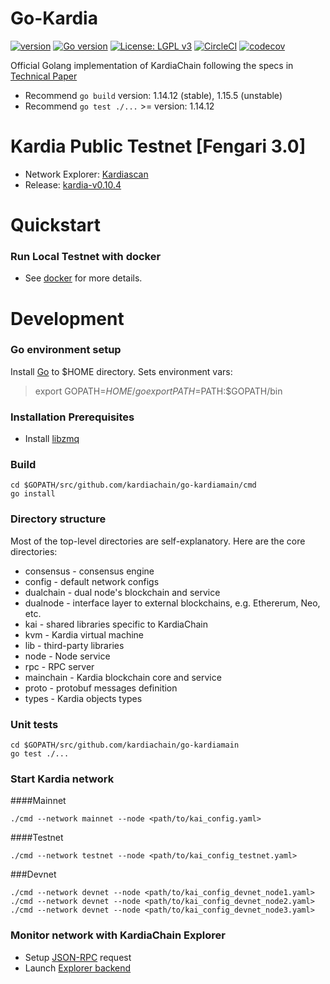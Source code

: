 # Go-Kardia

[![version](https://img.shields.io/github/release/qubyte/rubidium.svg)](https://github.com/kardiachain/go-kardiamain/releases/latest)
[![Go version](https://img.shields.io/badge/go-1.14-blue.svg)](https://github.com/moovweb/gvm)
[![License: LGPL v3](https://img.shields.io/badge/License-LGPL%20v3-blue.svg)](https://www.gnu.org/licenses/lgpl-3.0)
[![CircleCI](https://circleci.com/gh/kardiachain/go-kardiamain.svg?style=shield&circle-token=b35bd6e6d67b307a6bb5966efbfa0297820d6846)](https://circleci.com/gh/kardiachain/go-kardiamain)
[![codecov](https://codecov.io/gh/kardiachain/go-kardiamain/branch/master/graph/badge.svg?token=VuisziC3mg)](https://codecov.io/gh/kardiachain/go-kardiamain)

Official Golang implementation of KardiaChain following the specs in [Technical Paper](http://dl.kardiachain.io/paper.pdf)

- Recommend `go build` version: 1.14.12 (stable), 1.15.5 (unstable)
- Recommend `go test ./...` >= version: 1.14.12

# Kardia Public Testnet [Fengari 3.0]
- Network Explorer: [Kardiascan](http://explorer.kardiachain.io/)
- Release: [kardia-v0.10.4](https://github.com/kardiachain/go-kardiamain/releases/tag/v0.10.4)


# Quickstart
### Run Local Testnet with docker
- See [docker](https://github.com/kardiachain/go-kardiamain/tree/master/docker) for more details.

# Development
### Go environment setup
Install [Go](https://golang.org/doc/install) to $HOME directory. Sets environment vars:  
> export GOPATH=$HOME/go  
> export PATH=$PATH:$GOPATH/bin

### Installation Prerequisites
* Install [libzmq](https://github.com/zeromq/libzmq) 

### Build
```
cd $GOPATH/src/github.com/kardiachain/go-kardiamain/cmd
go install
```

### Directory structure
Most of the top-level directories are self-explanatory. Here are the core directories:
* consensus - consensus engine
* config - default network configs
* dualchain - dual node's blockchain and service
* dualnode - interface layer to external blockchains, e.g. Ethererum, Neo, etc.
* kai - shared libraries specific to KardiaChain
* kvm - Kardia virtual machine
* lib - third-party libraries
* node - Node service
* rpc - RPC server
* mainchain - Kardia blockchain core and service
* proto - protobuf messages definition
* types - Kardia objects types


### Unit tests
```
cd $GOPATH/src/github.com/kardiachain/go-kardiamain
go test ./...
```

### Start Kardia network

####Mainnet
```
./cmd --network mainnet --node <path/to/kai_config.yaml>
```
####Testnet
```
./cmd --network testnet --node <path/to/kai_config_testnet.yaml>
```
###Devnet
```
./cmd --network devnet --node <path/to/kai_config_devnet_node1.yaml>
./cmd --network devnet --node <path/to/kai_config_devnet_node2.yaml>
./cmd --network devnet --node <path/to/kai_config_devnet_node3.yaml>
```

### Monitor network with KardiaChain Explorer
- Setup [JSON-RPC](https://github.com/kardiachain/go-kardiamain/tree/master/rpc) request
- Launch [Explorer backend](https://github.com/kardiachain/explorer-backend)
